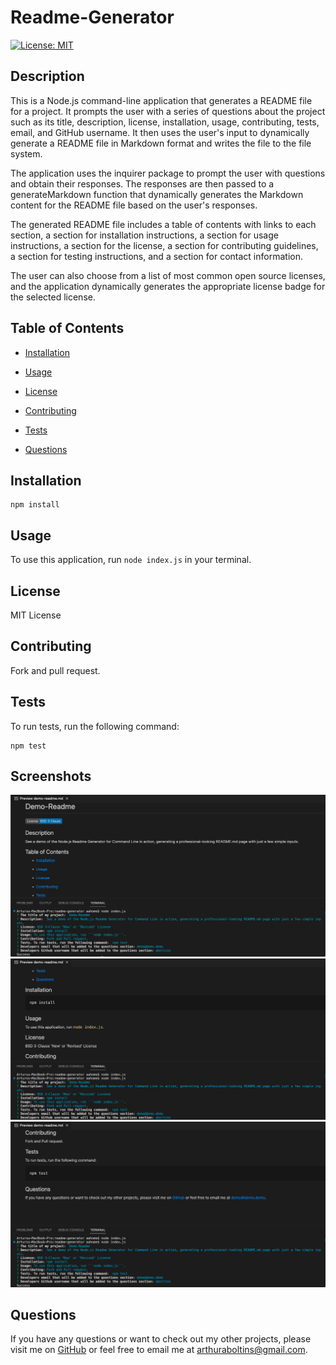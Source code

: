
# Readme-Generator

[![License: MIT](https://img.shields.io/badge/License-MIT-yellow.svg)](https://opensource.org/licenses/MIT)

## Description

This is a Node.js command-line application that generates a README file for a project. It prompts the user with a series of questions about the project such as its title, description, license, installation, usage, contributing, tests, email, and GitHub username. It then uses the user's input to dynamically generate a README file in Markdown format and writes the file to the file system.

The application uses the inquirer package to prompt the user with questions and obtain their responses. The responses are then passed to a generateMarkdown function that dynamically generates the Markdown content for the README file based on the user's responses.

The generated README file includes a table of contents with links to each section, a section for installation instructions, a section for usage instructions, a section for the license, a section for contributing guidelines, a section for testing instructions, and a section for contact information.

The user can also choose from a list of most common open source licenses, and the application dynamically generates the appropriate license badge for the selected license. 

## Table of Contents

  * [Installation](#installation)

  * [Usage](#usage)

  * [License](#license)

  * [Contributing](#contributing)

  * [Tests](#tests)

  * [Questions](#questions)

## Installation

    npm install

## Usage

To use this application, run ```node index.js``` in your terminal.

## License

MIT License

## Contributing

Fork and pull request.

## Tests

To run tests, run the following command:

    npm test

## Screenshots

![](./images/readme-gen-ss1.png)
![](./images/readme-gen-ss2.png)
![](./images/readme-gen-ss3.png)

## Questions

If you have any questions or want to check out my other projects, please visit me on [GitHub](https://github.com/aboltins) or feel free to email me at <arthuraboltins@gmail.com>.
